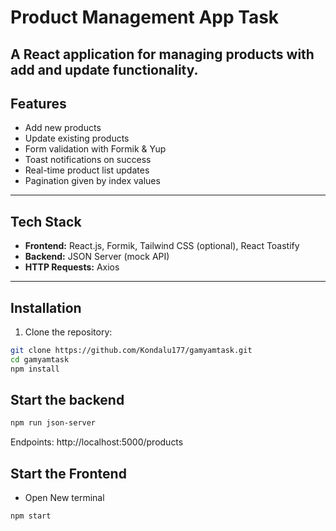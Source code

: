 # Product Management App Task

## A React application for managing products with add and update functionality.

## Features

- Add new products
- Update existing products
- Form validation with Formik & Yup
- Toast notifications on success
- Real-time product list updates
- Pagination given by index values

---

## Tech Stack

- **Frontend:** React.js, Formik, Tailwind CSS (optional), React Toastify
- **Backend:** JSON Server (mock API)
- **HTTP Requests:** Axios

---

## Installation

1. Clone the repository:

```bash
git clone https://github.com/Kondalu177/gamyamtask.git
cd gamyamtask
npm install

```

## Start the backend

```bash
npm run json-server
```

Endpoints:
http://localhost:5000/products
## Start the Frontend
- Open New terminal

```bash
npm start
```
